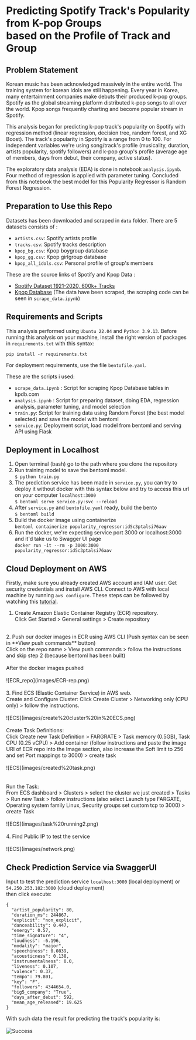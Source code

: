 # Predicting Spotify Track's Popularity from K-pop Groups <br>based on the Profile of Track and Group

## Problem Statement
Korean music has been acknowledged massively in the entire world. The training system for korean idols are still happening. Every year in Korea, many entertainment companies make debuts their produced k-pop groups. Spotify as the global streaming platform distributed k-pop songs to all over the world. Kpop songs frequently charting and become popular stream in Spotify.

This analysis began for predicting k-pop track's popularity on Spotify with regression method (linear regression, decision tree, random forest, and XG Boost). The track's popularity in Spotify is a range from 0 to 100. For independent variables we're using song/track's profile (musicality, duration, artists popularity, spotify followers) and k-pop group's profile (average age of members, days from debut, their company, active status).

The exploratory data analysis (EDA) is done in notebook `analysis.ipynb`. Four method of regression is applied with parameter tuning. Concluded from this notebook the best model for this Popularity Regressor is Random Forest Regression. 

## Preparation to Use this Repo
Datasets has been downloaded and scraped in `data` folder. There are 5 datasets consists of :
- `artists.csv`: Spotify artists profile
- `tracks.csv`: Spotify tracks description
- `kpop_bg.csv`: Kpop boygroup database
- `kpop_gg.csv`: Kpop girlgroup database
- `kpop_all_idols.csv`: Personal profile of group's members

These are the source links of Spotify and Kpop Data :
- [Spotify Dataset 1921-2020, 600k+ Tracks](https://www.kaggle.com/datasets/yamaerenay/spotify-dataset-19212020-600k-tracks)
- [Kpop Database](https://dbkpop.com/) (The data have been scraped, the scraping code can be seen in `scrape_data.ipynb`)

## Requirements and Scripts
This analysis performed using `Ubuntu 22.04` and `Python 3.9.13`. Before running this analysis on your machine, install the right version of packages in `requirements.txt` with this syntax:

```pip install -r requirements.txt```

For deployment requirements, use the file `bentofile.yaml`.

These are the scripts i used:
- `scrape_data.ipynb` : Script for scraping Kpop Database tables in kpdb.com 
- `analysis.ipynb` : Script for preparing dataset, doing EDA, regression analysis, parameter tuning, and model selection
- `train.py`: Script for training data using Random Forest (the best model selected) and save the model with bentoml
- `service.py`: Deployment script, load model from bentoml and serving API using Flask

## Deployment in Localhost
1. Open terminal (bash) go to the path where you clone the repository
2. Run training model to save the bentoml model. <br>
```$ python train.py```
3. The prediction service has been made in `service.py`, you can try to deploy it without docker with this syntax below and try to access this url on your computer `localhost:3000` <br>
```$ bentoml serve service.py:svc --reload```
3. After `service.py` and `bentofile.yaml` ready, build the bento <br>
```$ bentoml build```
4. Build the docker image using containerize <br>
```bentoml containerize popularity_regressor:id5c3ptalsi76aav```
5. Run the docker, we're expecting service port 3000 or localhost:3000 and it'd take us to Swagger UI page <br>
```docker run -it --rm -p 3000:3000 popularity_regressor:id5c3ptalsi76aav```

## Cloud Deployment on AWS
Firstly, make sure you already created AWS account and IAM user. Get security credentials and install AWS CLI. Connect to AWS with local machine by running `aws configure`. These steps can be followed by watching this [tutorial](https://github.com/alexeygrigorev/mlbookcamp-code/blob/master/course-zoomcamp/07-bentoml-production/06-production-deployment.md).

1. Create Amazon Elastic Container Registry (ECR) repository. 
<br>Click Get Started > General settings > Create repository
<br>
2. Push our docker images in ECR using AWS CLI (Push syntax can be seen in **View push commands** button)
<br>Click on the repo name > View push commands > follow the instructions and skip step 2 (because bentoml has been built)
<br>
<br>
After the docker images pushed 
<br>
<br>
![ECR_repo](images/ECR-rep.png)
<br>
<br>
3. Find ECS (Elastic Container Service) in AWS web. 
<br>Create and Configure Cluster: Click Create Cluster > Networking only (CPU only) > follow the instructions.
<br>
<br>
![ECS](images/create%20cluster%20in%20ECS.png)
<br>
<br>Create Task Definitions:
<br>Click Create new Task Definition > FARGRATE > Task memory (0.5GB), Task CPU (0.25 vCPU) > Add container (follow instructions and paste the image URI of ECR repo into the Image section, also increase the Soft limit to 256 and set Port mappings to 3000) > create task
<br>
<br>
![ECS](images/created%20task.png)
<br>
<br>
<br>Run the Task:
<br>From ECS dashboard > Clusters > select the cluster we just created > Tasks > Run new Task > follow instructions (also select Launch type FARGATE, Operating system family Linux, Security groups set custom tcp to 3000) > create Task
<br>
<br>
![ECS](images/task%20running2.png)
<br>
<br>
4. Find Public IP to test the service
<br>
<br>
![ECS](images/network.png)


## Check Prediction Service via SwaggerUI
Input to test the prediction service `localhost:3000` (local deployment) or `54.250.253.102:3000` (cloud deployment)
<br> then click execute:

```
{
  "artist_popularity": 80,
  "duration_ms": 244867,
  "explicit": "non_explicit",
  "danceability": 0.447,
  "energy": 0.57,
  "time_signature": "4",
  "loudness": -6.196,
  "modality": "major",
  "speechiness": 0.0839,
  "acousticness": 0.138,
  "instrumentalness": 0.0,
  "liveness": 0.107,
  "valence": 0.37,
  "tempo": 79.801,
  "key": "F",
  "followers": 4344654.0,
  "big5_company": "True",
  "days_after_debut": 592,
  "mean_age_released": 19.625
}
```


With such data the result for predicting the track's popularity is:
<br>
<br>
![Success](images/success.png)
